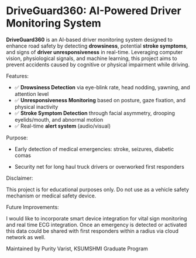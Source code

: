 # DriveGuard360: AI-Powered Driver Monitoring System

**DriveGuard360** is an AI-based driver monitoring system designed to enhance road safety by detecting **drowsiness**, potential **stroke symptoms**, and signs of **driver unresponsiveness** in real-time. Leveraging computer vision, physiological signals, and machine learning, this project aims to prevent accidents caused by cognitive or physical impairment while driving.

Features:

- ✅ **Drowsiness Detection** via eye-blink rate, head nodding, yawning, and attention level
- ✅ **Unresponsiveness Monitoring** based on posture, gaze fixation, and physical inactivity
- ✅ **Stroke Symptom Detection** through facial asymmetry, drooping eyelids/mouth, and abnormal motion
- ✅ Real-time **alert system** (audio/visual)

Purpose: 

- Early detection of medical emergencies: stroke, seizures, diabetic comas

- Security net for long haul truck drivers or overworked first responders


Disclaimer:

This project is for educational purposes only. Do not use as a vehicle safety mechanism or medical safety device.


Future Improvements:

I would like to incorporate smart device integration for vital sign monitoring and real time ECG integration. Once an emergency is detected or activated this data could be shared with first responders within a radius via cloud network as well. 


Maintained by Purity Varist, KSUMSHMI Graduate Program


